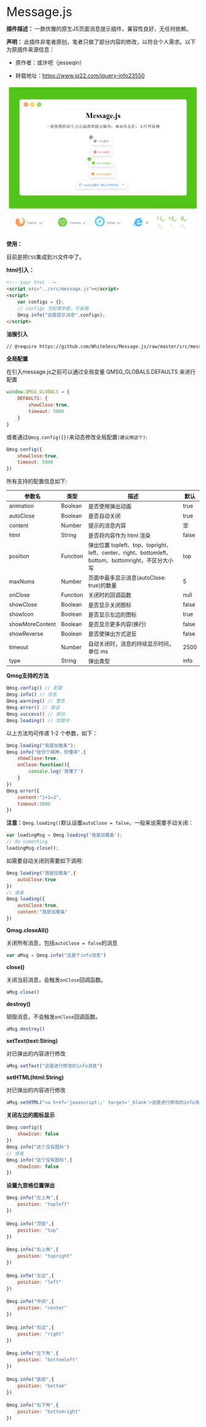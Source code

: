 <font size="6">Message.js</font>

**插件描述：**
一款优雅的原生JS页面消息提示插件，兼容性良好，无任何依赖。



**声明：**
此插件非笔者原创，笔者只做了部分内容的修改，以符合个人需求。以下为原插件来源信息：

- 原作者：或许吧（jesseqin）

- 转载地址：https://www.jq22.com/jquery-info23550

![message.js](https://raw.githubusercontent.com/WhiteSevs/Message.js/master/assets/intro-zh.jpg)

**使用：**

目前是把`CSS`集成到`JS`文件中了。

**html引入：**

```html
<!-- your html -->
<script src="../src/message.js"></script>
<script>
    var configs = {};
    // configs 为配置参数，可省略
    Qmsg.info("这是提示消息",configs);
</script>
```
**油猴引入**
```html
// @require https://github.com/WhiteSevs/Message.js/raw/master/src/message.js
```


**全局配置**

在引入message.js之前可以通过全局变量 QMSG_GLOBALS.DEFAULTS 来进行配置

```javascript
window.QMSG_GLOBALS = {
    DEFAULTS: {
        showClose:true,
        timeout: 5000
    }
}
```

或者通过`Qmsg.config({})`来动态修改全局配置`(建议用这个)`:

```javascript
Qmsg.config({
    showClose:true,
    timeout: 5000
})
```

所有支持的配置信息如下:

| 参数名  | 类型  | 描述                                  | 默认  |
| ----------- | --------- | ----------------------------------------- | --------- |
| animation | Boolean | 是否使用弹出动画 | true |
| autoClose | Boolean | 是否自动关闭 | true |
| content | Number |  提示的消息内容  | 空 |
| html | String | 是否将内容作为 html 渲染 | false|
| position     | Function  | 弹出位置 topleft、top、topright、left、center、right、bottomleft、bottom、bottomright，不区分大小写 | top |
| maxNums     | Number    | 页面中最多显示消息(autoClose: true)的数量 | 5         |
| onClose | Function | 关闭时的回调函数 | null |
| showClose | Boolean   | 是否显示关闭图标 | false |
| showIcon | Boolean | 是否显示左边的图标 | true |
| showMoreContent | Boolean | 是否显示更多内容(换行) | false |
| showReverse | Boolean | 是否使弹出方式逆反 | false |
| timeout | Number | 自动关闭时，消息的持续显示时间，单位 ms | 2500 |
| type | String | 弹出类型 | info |


**Qmsg支持的方法**

```javascript
Qmsg.config() // 配置
Qmsg.info() // 信息
Qmsg.warning() // 警告
Qmsg.error() // 错误
Qmsg.success() // 成功
Qmsg.loading() // 加载中
```

以上方法均可传递 1-2 个参数，如下：

```javascript
Qmsg.loading("我是加载条");
Qmsg.info("给你个眼神，你懂得",{
    showClose:true,
    onClose:function(){
        console.log('我懂了')
    }
})
Qmsg.error({
    content:"1+1=3",
    timeout:5000
})
```

**注意：**`Qmsg.loading()`默认设置`autoClose = false`，一般来说需要手动关闭：

```javascript
var loadingMsg = Qmsg.loading('我是加载条');
// do something
loadingMsg.close();
```

如需要自动关闭则需要如下调用:

```javascript
Qmsg.loading("我是加载条",{
    autoClose:true
})
// 或者
Qmsg.loading({
    autoClose:true,
    content:"我是加载条"
})
```

**Qmsg.closeAll()**

关闭所有消息，包括`autoClose = false`的消息

```javascript
var aMsg = Qmsg.info("这是个info消息")
```

**close()**

关闭当前消息，会触发`onClose`回调函数。

```javascript
aMsg.close()
```

**destroy()**

销毁消息，不会触发`onClose`回调函数。

```javascript
aMsg.destroy()
```
**setText(text:String)**

对已弹出的内容进行修改

```javascript
aMsg.setText("这是进行修改的info消息")
```

**setHTML(html:String)**

对已弹出的内容进行修改

```javascript
aMsg.setHTML("<a href='javascript:;' target='_blank'>这是进行修改的info消息超链接</a>")
```

**关闭左边的图标显示**

```javascript
Qmsg.config({
    showIcon: false
})
Qmsg.info("这个没有图标")
// 或者
Qmsg.info("这个没有图标",{
    showIcon: false
})
```

**设置九宫格位置弹出**

```javascript
Qmsg.info("左上角",{
    position: "topleft"
})

Qmsg.info("顶部",{
    position: "top"
})

Qmsg.info("右上角",{
    position: "topright"
})

Qmsg.info("左边",{
    position: "left"
})

Qmsg.info("中间",{
    position: "center"
})

Qmsg.info("右边",{
    position: "right"
})

Qmsg.info("左下角",{
    position: "bottomleft"
})

Qmsg.info("底部",{
    position: "bottom"
})

Qmsg.info("右下角",{
    position: "bottomright"
})
```